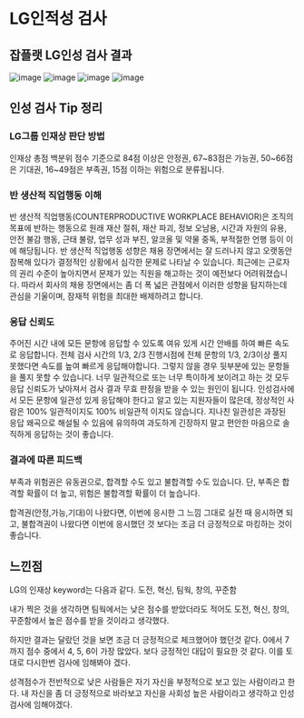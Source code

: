 # LG인적성 검사
## 잡플랫 LG인성 검사 결과
![image](https://github.com/NAINSOO/SSAFY11th-Gwangju04-WebStudy/assets/68545724/cbc48dee-cecf-4572-86ce-5a40ad3cfb80)
![image](https://github.com/NAINSOO/SSAFY11th-Gwangju04-WebStudy/assets/68545724/30a5b24e-98ca-4cec-b28b-df26e99ce9ec)
![image](https://github.com/NAINSOO/SSAFY11th-Gwangju04-WebStudy/assets/68545724/57d4810c-c320-497a-a89d-f89c63c96448)
![image](https://github.com/NAINSOO/SSAFY11th-Gwangju04-WebStudy/assets/68545724/e5652695-43d8-463b-9829-b33e2e653297)

## 인성 검사 Tip 정리
### LG그룹 인재상 판단 방법
인재상 총점 백분위 점수 기준으로 84점 이상은 안정권, 67~83점은 가능권, 50~66점은 기대권, 16~49점은 부족권, 15점 이하는 위험으로 분류됩니다.
### 반 생산적 직업행동 이해
반 생산적 직업행동(COUNTERPRODUCTIVE WORKPLACE BEHAVIOR)은 조직의 목표에 반하는 행동으로 원래 재산 절취, 재산 파괴, 정보 오남용, 시간과 자원의 유용, 안전 불감 행동, 근태 불량, 업무 성과 부진, 알코올 및 약물 중독, 부적절한 언행 등이 이에 해당됩니다.
반 생산적 직업행동 성향은 채용 장면에서는 잘 드러나지 않고 오랫동안 잠복해 있다가 결정적인 상황에서 심각한 문제로 나타날 수 있습니다.
최근에는 근로자의 권리 수준이 높아지면서 문제가 있는 직원을 해고하는 것이 예전보다 어려워졌습니다. 따라서 회사의 채용 장면에서는 좀 더 폭 넓은 관점에서 이러한 성향을 탐지하는데 관심을 기울이며, 잠재적 위험을 최대한 배제하려고 합니다.
### 응답 신뢰도
주어진 시간 내에 모든 문항에 응답할 수 있도록 여유 있게 시간 안배를 하여 빠른 속도로 응답합니다. 전체 검사 시간의 1/3, 2/3 진행시점에 전체 문항의 1/3, 2/3이상 풀지 못했다면 속도를 높여 빠르게 응답해야합니다. 그렇지 않을 경우 뒷부분에 있는 문항들을 풀지 못할 수 있습니다. 너무 일관적으로 또는 너무 특이하게 보이려고 하는 것 모두 응답 신뢰도가 낮아져서 검사 결과 무효 판정을 받을 수 있는 원인이 됩니다.
인성검사에서 모든 문항에 일관성 있게 응답해야 한다고 알고 있는 지원자들이 많은데, 정상적인 사람은 100% 일관적이지도 100% 비일관적 이지도 않습니다. 지나친 일관성은 과장된 응답 왜곡으로 해설될 수 있음에 유의하여 과도하게 긴장하지 말고 편안한 마음으로 솔직하게 응답하는 것이 좋습니다.
### 결과에 따른 피드백
부족과 위험권은 유동권으로, 합격할 수도 있고 불합격할 수도 있습니다. 단, 부족은 합격할 확률이 더 높고, 위험은 불합격할 확률이 더 높습니다.

합격권(안정,가능,기대)이 나왔다면, 이번에 응시한 그 느낌 그대로 실전 때 응시하면 되고, 불합격권이 나왔다면 이번에 응시했던 것 보다는 조금 더 긍정적으로 마킹하는 것이 좋습니다.
## 느낀점
LG의 인재상 keyword는 다음과 같다. 도전, 혁신, 팀웍, 창의, 꾸준함

내가 찍은 것을 생각하면 팀웍에서는 낮은 점수를 받았더라도 적어도 도전, 혁신, 창의, 꾸준함에서 높은 점수를 받을 것이라고 생각했다.

하지만 결과는 달랐던 것을 보면 조금 더 긍정적으로 체크했어야 했던것 같다. 0에서 7까지 점수 중에서 4, 5, 6이 가장 많았다. 보다 긍정적인 대답이 필요한 것 같다. 이를 토대로 다시한번 검사에 임해봐야 겠다.

성격점수가 전반적으로 낮은 사람들은 자기 자신을 부정적으로 보고 있는 사람이라고 한다. 내 자신을 좀 더 긍정적으로 바라보고 자신을 사회성 높은 사람이라고 생각하고 인성검사에 임해야겠다.
